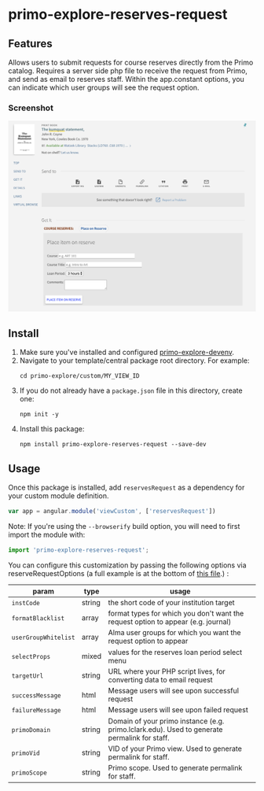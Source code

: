 # primo-explore-reserves-request



## Features
Allows users to submit requests for course reserves directly from the Primo catalog. Requires a server side php file to receive the request from Primo, and send as email to reserves staff. Within the app.constant options, you can indicate which user groups will see the request option.

### Screenshot
![screenshot](screenshot.png)

## Install
1. Make sure you've installed and configured [primo-explore-devenv](https://github.com/ExLibrisGroup/primo-explore-devenv).
2. Navigate to your template/central package root directory. For example:
    ```
    cd primo-explore/custom/MY_VIEW_ID
    ```
3. If you do not already have a `package.json` file in this directory, create one:
    ```
    npm init -y
    ```
4. Install this package:
    ```
    npm install primo-explore-reserves-request --save-dev
    ```

## Usage
Once this package is installed, add `reservesRequest` as a dependency for your custom module definition.

```js
var app = angular.module('viewCustom', ['reservesRequest'])
```
Note: If you're using the `--browserify` build option, you will need to first import the module with:

```javascript
import 'primo-explore-reserves-request';
```
You can configure this customization by passing the following options via reserveRequestOptions (a full example is at the bottom of [this file](https://github.com/alliance-pcsg/primo-explore-reserves-request/blob/master/example/custom.js).) :

| param     | type         | usage                                                                                                                |
|-----------|--------------|----------------------------------------------------------------------------------------------------------------------|
| `instCode`    | string       | the short code of your institution target                                                                                   |
| `formatBlacklist`     | array | format types for which you don't want the request option to appear (e.g. journal)                                      |
| `userGroupWhitelist`     | array | Alma user groups for which you want the request option to appear
| `selectProps`     | mixed       | values for the reserves loan period select menu
| `targetUrl` | string     | URL where your PHP script lives, for converting data to email request |
| `successMessage` | html     | Message users will see upon successful request |
| `failureMessage` | html     | Message users will see upon failed request |
| `primoDomain` | string     | Domain of your primo instance (e.g. primo.lclark.edu). Used to generate permalink for staff. |
| `primoVid` | string     | VID of your Primo view. Used to generate permalink for staff. |
| `primoScope` | string     | Primo scope. Used to generate permalink for staff. |
